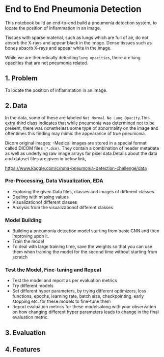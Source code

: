 
# End to End Pneumonia Detection 

This notebook build an end-to-end build a pneumonia detection system, to locate the position of inflammation in an image.

Tissues with sparse material, such as lungs which are full of air, do not absorb the X-rays and appear black in the image. Dense tissues such as bones absorb X-rays and appear white in the image.

While we are theoretically detecting `lung opacities`, there are lung opacities that are not pneumonia related.

## 1. Problem

To locate the position of inflammation in an image.

## 2. Data

In the data, some of these are labeled `Not Normal No Lung Opacity`.This extra third class indicates that while pneumonia was determined not to be present, there was nonetheless some type of abnormality on the image and oftentimes this finding may mimic the appearance of true pneumonia.

Dicom original images: -Medical images are stored in a special format called DICOM files `(*.dcm)`. They contain a combination of header metadata as well as underlying raw image arrays for pixel data.Details about the data and dataset files are given in below link,

https://www.kaggle.com/c/rsna-pneumonia-detection-challenge/data

### Pre-Processing, Data Visualization, EDA 

* Exploring the given Data files, classes and images of different classes.
* Dealing with missing values
* Visualizationof different classes 
* Analysis from the visualizationof different classes


### Model Building 

* Building a pneumonia detection model starting from basic CNN and then improving upon it.
* Train the model
* To deal with large training time, save the weights so that you can use them when training the model for the second time without starting from scratch


### Test the Model, Fine-tuning and Repeat

* Test the model and report as per evaluation metrics
* Try different models
* Set different hyper parameters, by trying different optimizers, loss functions, epochs, learning rate, batch size, checkpointing, early stopping etc. for these models to fine-tune them
* Report evaluation metrics for these modelsalong with your observation on how changing different hyper parameters leads to change in the final evaluation metric.

## 3. Evaluation



## 4. Features

